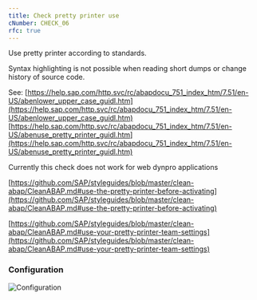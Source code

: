 ```yaml
---
title: Check pretty printer use
cNumber: CHECK_06
rfc: true
---
```


Use pretty printer according to standards.

Syntax highlighting is not possible when reading short dumps
or change history of source code.

See:
[https://help.sap.com/http.svc/rc/abapdocu_751_index_htm/7.51/en-US/abenlower_upper_case_guidl.htm](https://help.sap.com/http.svc/rc/abapdocu_751_index_htm/7.51/en-US/abenlower_upper_case_guidl.htm)
[https://help.sap.com/http.svc/rc/abapdocu_751_index_htm/7.51/en-US/abenuse_pretty_printer_guidl.htm](https://help.sap.com/http.svc/rc/abapdocu_751_index_htm/7.51/en-US/abenuse_pretty_printer_guidl.htm)

Currently this check does not work for web dynpro applications

[https://github.com/SAP/styleguides/blob/master/clean-abap/CleanABAP.md#use-the-pretty-printer-before-activating](https://github.com/SAP/styleguides/blob/master/clean-abap/CleanABAP.md#use-the-pretty-printer-before-activating)

[https://github.com/SAP/styleguides/blob/master/clean-abap/CleanABAP.md#use-your-pretty-printer-team-settings](https://github.com/SAP/styleguides/blob/master/clean-abap/CleanABAP.md#use-your-pretty-printer-team-settings)

### Configuration
![Configuration](/img/06_conf.png)
